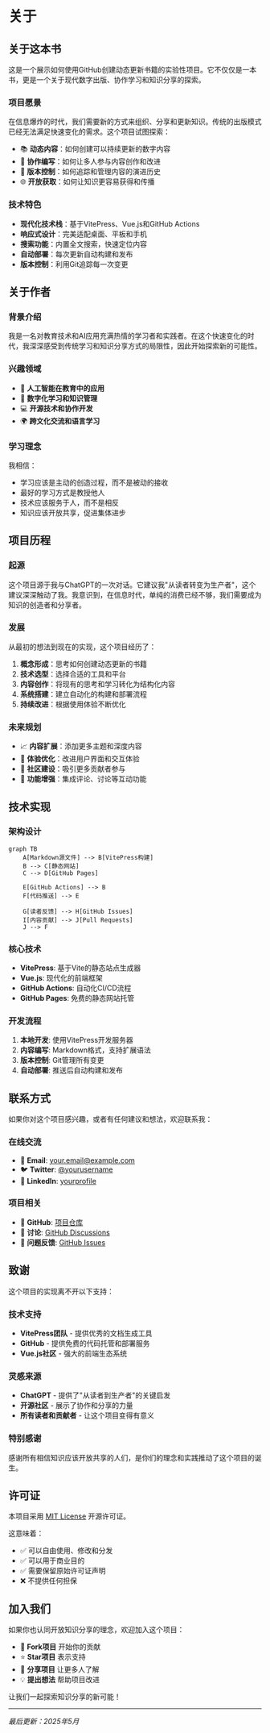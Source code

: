 # 关于

## 关于这本书

这是一个展示如何使用GitHub创建动态更新书籍的实验性项目。它不仅仅是一本书，更是一个关于现代数字出版、协作学习和知识分享的探索。

### 项目愿景

在信息爆炸的时代，我们需要新的方式来组织、分享和更新知识。传统的出版模式已经无法满足快速变化的需求。这个项目试图探索：

- 📚 **动态内容**：如何创建可以持续更新的数字内容
- 🤝 **协作编写**：如何让多人参与内容创作和改进
- 🔄 **版本控制**：如何追踪和管理内容的演进历史
- 🌐 **开放获取**：如何让知识更容易获得和传播

### 技术特色

- **现代化技术栈**：基于VitePress、Vue.js和GitHub Actions
- **响应式设计**：完美适配桌面、平板和手机
- **搜索功能**：内置全文搜索，快速定位内容
- **自动部署**：每次更新自动构建和发布
- **版本控制**：利用Git追踪每一次变更

## 关于作者

### 背景介绍

我是一名对教育技术和AI应用充满热情的学习者和实践者。在这个快速变化的时代，我深深感受到传统学习和知识分享方式的局限性，因此开始探索新的可能性。

### 兴趣领域

- 🤖 **人工智能在教育中的应用**
- 📖 **数字化学习和知识管理**
- 💻 **开源技术和协作开发**
- 🌍 **跨文化交流和语言学习**

### 学习理念

我相信：
- 学习应该是主动的创造过程，而不是被动的接收
- 最好的学习方式是教授他人
- 技术应该服务于人，而不是相反
- 知识应该开放共享，促进集体进步

## 项目历程

### 起源

这个项目源于我与ChatGPT的一次对话。它建议我"从读者转变为生产者"，这个建议深深触动了我。我意识到，在信息时代，单纯的消费已经不够，我们需要成为知识的创造者和分享者。

### 发展

从最初的想法到现在的实现，这个项目经历了：

1. **概念形成**：思考如何创建动态更新的书籍
2. **技术选型**：选择合适的工具和平台
3. **内容创作**：将现有的思考和学习转化为结构化内容
4. **系统搭建**：建立自动化的构建和部署流程
5. **持续改进**：根据使用体验不断优化

### 未来规划

- 📈 **内容扩展**：添加更多主题和深度内容
- 🎨 **体验优化**：改进用户界面和交互体验
- 🤝 **社区建设**：吸引更多贡献者参与
- 🔧 **功能增强**：集成评论、讨论等互动功能

## 技术实现

### 架构设计

```mermaid
graph TB
    A[Markdown源文件] --> B[VitePress构建]
    B --> C[静态网站]
    C --> D[GitHub Pages]
    
    E[GitHub Actions] --> B
    F[代码推送] --> E
    
    G[读者反馈] --> H[GitHub Issues]
    I[内容贡献] --> J[Pull Requests]
    J --> F
```

### 核心技术

- **VitePress**: 基于Vite的静态站点生成器
- **Vue.js**: 现代化的前端框架
- **GitHub Actions**: 自动化CI/CD流程
- **GitHub Pages**: 免费的静态网站托管

### 开发流程

1. **本地开发**: 使用VitePress开发服务器
2. **内容编写**: Markdown格式，支持扩展语法
3. **版本控制**: Git管理所有变更
4. **自动部署**: 推送后自动构建和发布

## 联系方式

如果你对这个项目感兴趣，或者有任何建议和想法，欢迎联系我：

### 在线交流
- 📧 **Email**: your.email@example.com
- 🐦 **Twitter**: [@yourusername](https://twitter.com/yourusername)
- 💼 **LinkedIn**: [yourprofile](https://linkedin.com/in/yourprofile)

### 项目相关
- 🐙 **GitHub**: [项目仓库](https://github.com/yourusername/my-dynamic-book)
- 💬 **讨论**: [GitHub Discussions](https://github.com/yourusername/my-dynamic-book/discussions)
- 🐛 **问题反馈**: [GitHub Issues](https://github.com/yourusername/my-dynamic-book/issues)

## 致谢

这个项目的实现离不开以下支持：

### 技术支持
- **VitePress团队** - 提供优秀的文档生成工具
- **GitHub** - 提供免费的代码托管和部署服务
- **Vue.js社区** - 强大的前端生态系统

### 灵感来源
- **ChatGPT** - 提供了"从读者到生产者"的关键启发
- **开源社区** - 展示了协作和分享的力量
- **所有读者和贡献者** - 让这个项目变得有意义

### 特别感谢
感谢所有相信知识应该开放共享的人们，是你们的理念和实践推动了这个项目的诞生。

## 许可证

本项目采用 [MIT License](https://opensource.org/licenses/MIT) 开源许可证。

这意味着：
- ✅ 可以自由使用、修改和分发
- ✅ 可以用于商业目的
- ✅ 需要保留原始许可证声明
- ❌ 不提供任何担保

## 加入我们

如果你也认同开放知识分享的理念，欢迎加入这个项目：

- 🍴 **Fork项目** 开始你的贡献
- ⭐ **Star项目** 表示支持
- 📢 **分享项目** 让更多人了解
- 💡 **提出想法** 帮助项目改进

让我们一起探索知识分享的新可能！

---

*最后更新：2025年5月* 